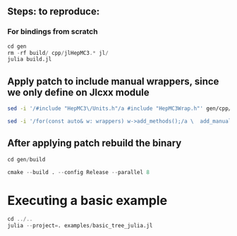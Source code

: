 ## Steps: to reproduce:

### For bindings from scratch

```julia
cd gen
rm -rf build/ cpp/jlHepMC3.* jl/
julia build.jl
```
## Apply patch to include manual wrappers, since we only define on Jlcxx module
```bash
sed -i '/#include "HepMC3\/Units.h"/a #include "HepMC3Wrap.h"' gen/cpp/jlHepMC3.cxx

sed -i '/for(const auto& w: wrappers) w->add_methods();/a \  add_manual_hepmc3_methods(jlModule);' gen/cpp/jlHepMC3.cxx 
```

## After applying patch rebuild the binary

```julia
cd gen/build

cmake --build . --config Release --parallel 8
```

# Executing a basic example

```julia
cd ../..
julia --project=. examples/basic_tree_julia.jl
```


